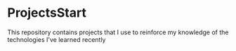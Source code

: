 # ProjectsStart

This repository contains projects that I use to reinforce my knowledge of the technologies I've learned recently
